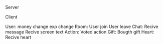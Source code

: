 Server

Client

User:
	money change
	exp change
Room:
	User join
	User leave
Chat:
	Recive message
	Recive screen text
Action:
	Voted action
Gift:
	Bougth gift
Heart:
	Recive heart